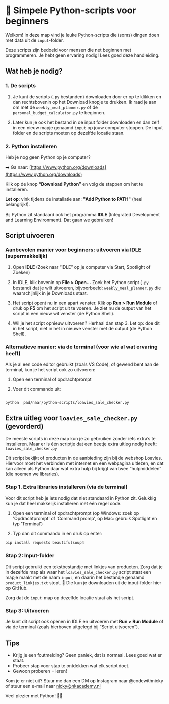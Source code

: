 

# 🐍 Simpele Python-scripts voor beginners

Welkom! In deze map vind je leuke Python-scripts die (soms) dingen doen met data uit de `input`-folder.

Deze scripts zijn bedoeld voor mensen die net beginnen met programmeren. Je hebt geen ervaring nodig! Lees goed deze handleiding.

## Wat heb je nodig?

### 1. De scripts

1. Je kunt de scripts (`.py` bestanden) downloaden door er op te klikken en dan rechtsbovenin op het Download knopje te drukken. Ik raad je aan om met de `weekly_meal_planner.py` of de `personal_budget_calculator.py` te beginnen.

2. Later kun je ook het bestand in de input folder downloaden en dan zelf in een nieuw mapje genaamd `input` op jouw computer stoppen. De input folder en de scripts moeten op dezelfde locatie staan.


### 2. Python installeren

Heb je nog geen Python op je computer?

➡️ Ga naar: [https://www.python.org/downloads](https://www.python.org/downloads)

Klik op de knop **“Download Python”** en volg de stappen om het te installeren.

**Let op**: vink tijdens de installatie aan: **"Add Python to PATH"** (heel belangrijk!).

Bij Python zit standaard ook het programma **IDLE** (Integrated Development and Learning Environment). Dat gaan we gebruiken!


## Script uivoeren

### Aanbevolen manier voor beginners: uitvoeren via IDLE (supermakkelijk)

1. Open **IDLE** (Zoek naar “IDLE” op je computer via Start, Spotlight of Zoeken)

2. In IDLE, klik bovenin op **File > Open...** Zoek het Python script (`.py` bestand) dat je wilt uitvoeren, bijvoorbeeld: `weekly_meal_planner.py` die waarschijnlijk in je Downloads staat.

3. Het script opent nu in een apart venster. Klik op **Run > Run Module** of druk op **F5** om het script uit te voeren. Je ziet nu de output van het script in een nieuw wit venster (de Python Shell).

4. Wil je het script opnieuw uitvoeren? Herhaal dan stap 3. Let op: doe dit in het script, niet in het in nieuwe venster met de output (de Python Shell).



### Alternatieve manier: via de terminal (voor wie al wat ervaring heeft)

Als je al een code editor gebruikt (zoals VS Code), of gewend bent aan de terminal, kun je het script ook zo uitvoeren:

1. Open een terminal of opdrachtprompt

2. Voer dit commando uit:

```bash

python  pad/naar/python-scripts/loavies_sale_checker.py

```

## Extra uitleg voor `loavies_sale_checker.py` (gevorderd)
De meeste scripts in deze map kun je zo gebruiken zonder iets extra’s te installeren. Maar er is één scriptje dat een beetje extra uitleg nodig heeft:
`loavies_sale_checker.py`

Dit script bekijkt of producten in de aanbieding zijn bij de webshop Loavies. Hiervoor moet het verbinden met internet en een webpagina uitlezen, en dat kan alleen als Python daar wat extra hulp bij krijgt van twee “hulpmiddelen” (die noemen we libraries).

### Stap 1. Extra libraries installeren (via de terminal)

Voor dit script heb je iets nodig dat niet standaard in Python zit. Gelukkig kun je dat heel makkelijk installeren met één regel code.

1.  Open een terminal of opdrachtprompt (op Windows: zoek op 'Opdrachtprompt' of 'Command promp', op Mac: gebruik Spotlight en typ 'Terminal')

2.  Typ dan dit commando in en druk op enter:
```bash
pip install requests beautifulsoup4
```

### Stap 2: Input-folder
Dit script gebruikt een tekstbestandje met linkjes van producten. Zorg dat je in dezelfde map als waar het `loavies_sale_checker.py` script staat een mapje maakt met de naam `input`, en daarin het bestandje genaamd `product_linkjes.txt` stopt.  📄 Die kun je downloaden uit de input-folder hier op GitHub.

Zorg dat de `input`-map op dezelfde locatie staat als het script.

### Stap 3: Uitvoeren
Je kunt dit script ook openen in IDLE en uitvoeren met **Run > Run Module** of via de terminal (zoals hierboven uitgelegd bij “Script uitvoeren”).


## Tips

- Krijg je een foutmelding? Geen paniek, dat is normaal. Lees goed wat er staat.
- Probeer stap voor stap te ontdekken wat elk script doet.
- Gewoon proberen = leren!

Kom je er niet uit? Stuur me dan een DM op Instagram naar @codewithnicky of stuur een e-mail naar nicky@nkacademy.nl


Veel plezier met Python! 🐍🎉